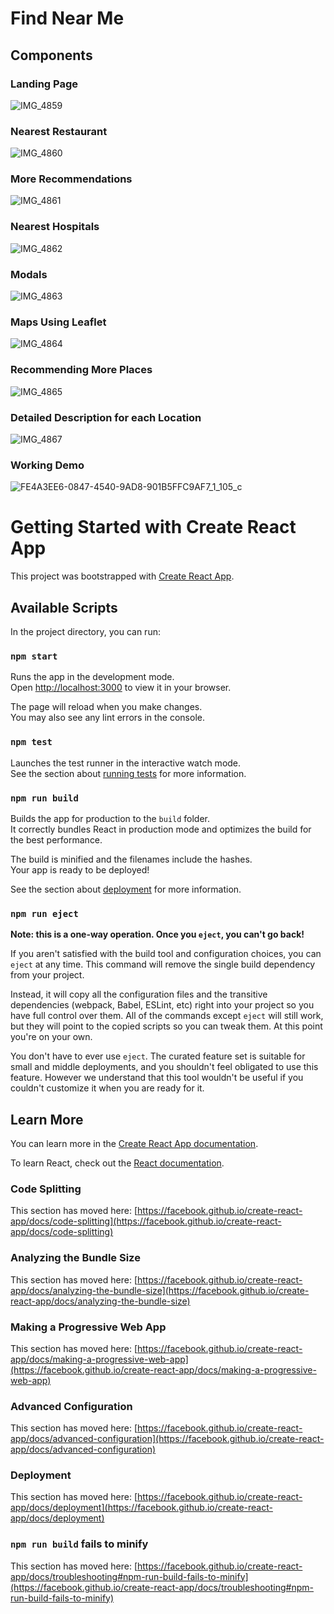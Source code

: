 # Find Near Me

## Components

### Landing Page
![IMG_4859](https://github.com/paramsingh77/findNearMe/assets/113473052/d7bcf3e5-133e-44b0-b25c-d77f105ed9ce)

### Nearest Restaurant 
![IMG_4860](https://github.com/paramsingh77/findNearMe/assets/113473052/a80783d3-ceb1-457d-90b9-11590d006ff3)

### More Recommendations
![IMG_4861](https://github.com/paramsingh77/findNearMe/assets/113473052/aa2fcd63-f126-49c7-898a-be3abf5818e0)

### Nearest Hospitals
![IMG_4862](https://github.com/paramsingh77/findNearMe/assets/113473052/daf66993-3bef-448e-8952-16e86b042bf6)

### Modals
![IMG_4863](https://github.com/paramsingh77/findNearMe/assets/113473052/4c099ed3-b9b7-4313-a037-f4735ecf438c)

### Maps Using Leaflet
![IMG_4864](https://github.com/paramsingh77/findNearMe/assets/113473052/f08eb7a4-cb53-4952-9f68-e1c043397519)

### Recommending More Places
![IMG_4865](https://github.com/paramsingh77/findNearMe/assets/113473052/f49b7ddf-9492-4573-a908-9a54d2c64032)

### Detailed Description for each Location
![IMG_4867](https://github.com/paramsingh77/findNearMe/assets/113473052/c5367d34-9c69-45ff-a360-c773e0d7486d)

### Working Demo
![FE4A3EE6-0847-4540-9AD8-901B5FFC9AF7_1_105_c](https://github.com/paramsingh77/findNearMe/assets/113473052/446cfd6f-f032-4137-984c-d2d43e9257c0)

# Getting Started with Create React App

This project was bootstrapped with [Create React App](https://github.com/facebook/create-react-app).

## Available Scripts

In the project directory, you can run:

### `npm start`

Runs the app in the development mode.\
Open [http://localhost:3000](http://localhost:3000) to view it in your browser.

The page will reload when you make changes.\
You may also see any lint errors in the console.

### `npm test`

Launches the test runner in the interactive watch mode.\
See the section about [running tests](https://facebook.github.io/create-react-app/docs/running-tests) for more information.

### `npm run build`

Builds the app for production to the `build` folder.\
It correctly bundles React in production mode and optimizes the build for the best performance.

The build is minified and the filenames include the hashes.\
Your app is ready to be deployed!

See the section about [deployment](https://facebook.github.io/create-react-app/docs/deployment) for more information.

### `npm run eject`

**Note: this is a one-way operation. Once you `eject`, you can't go back!**

If you aren't satisfied with the build tool and configuration choices, you can `eject` at any time. This command will remove the single build dependency from your project.

Instead, it will copy all the configuration files and the transitive dependencies (webpack, Babel, ESLint, etc) right into your project so you have full control over them. All of the commands except `eject` will still work, but they will point to the copied scripts so you can tweak them. At this point you're on your own.

You don't have to ever use `eject`. The curated feature set is suitable for small and middle deployments, and you shouldn't feel obligated to use this feature. However we understand that this tool wouldn't be useful if you couldn't customize it when you are ready for it.

## Learn More

You can learn more in the [Create React App documentation](https://facebook.github.io/create-react-app/docs/getting-started).

To learn React, check out the [React documentation](https://reactjs.org/).

### Code Splitting

This section has moved here: [https://facebook.github.io/create-react-app/docs/code-splitting](https://facebook.github.io/create-react-app/docs/code-splitting)

### Analyzing the Bundle Size

This section has moved here: [https://facebook.github.io/create-react-app/docs/analyzing-the-bundle-size](https://facebook.github.io/create-react-app/docs/analyzing-the-bundle-size)

### Making a Progressive Web App

This section has moved here: [https://facebook.github.io/create-react-app/docs/making-a-progressive-web-app](https://facebook.github.io/create-react-app/docs/making-a-progressive-web-app)

### Advanced Configuration

This section has moved here: [https://facebook.github.io/create-react-app/docs/advanced-configuration](https://facebook.github.io/create-react-app/docs/advanced-configuration)

### Deployment

This section has moved here: [https://facebook.github.io/create-react-app/docs/deployment](https://facebook.github.io/create-react-app/docs/deployment)

### `npm run build` fails to minify

This section has moved here: [https://facebook.github.io/create-react-app/docs/troubleshooting#npm-run-build-fails-to-minify](https://facebook.github.io/create-react-app/docs/troubleshooting#npm-run-build-fails-to-minify)
